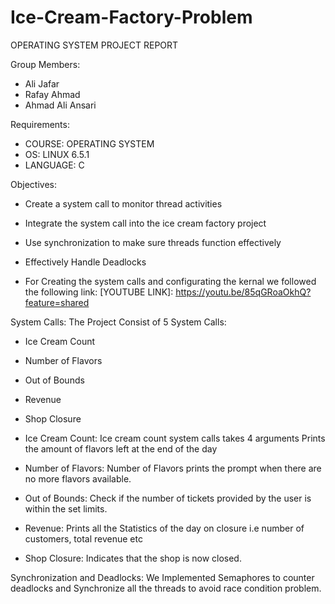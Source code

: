 # Ice-Cream-Factory-Problem

OPERATING SYSTEM PROJECT REPORT

Group Members:
- Ali Jafar 
- Rafay Ahmad 
- Ahmad Ali Ansari

Requirements:

- COURSE: OPERATING SYSTEM
- OS: LINUX 6.5.1
- LANGUAGE: C

Objectives:
- Create a system call to monitor thread activities
- Integrate the system call into the ice cream factory project
- Use synchronization to make sure threads function effectively
- Effectively Handle Deadlocks

- For Creating the system calls and configurating the kernal we followed the following link:
  [YOUTUBE LINK]: https://youtu.be/85qGRoaOkhQ?feature=shared

System Calls:
The Project Consist of 5 System Calls:
- Ice Cream Count
- Number of Flavors
- Out of Bounds
- Revenue
- Shop Closure

  
-  Ice Cream Count:
Ice cream count system calls takes 4 arguments Prints the amount of flavors left at the end of the day
- Number of Flavors:
Number of Flavors prints the prompt when there are no more flavors available.
- Out of Bounds:
Check if the number of tickets provided by the user is within the set limits.
- Revenue:
Prints all the Statistics of the day on closure i.e number of customers, total revenue etc
- Shop Closure:
Indicates that the shop is now closed.

Synchronization and Deadlocks:
We Implemented Semaphores to counter deadlocks and Synchronize all the threads to avoid race condition problem.
